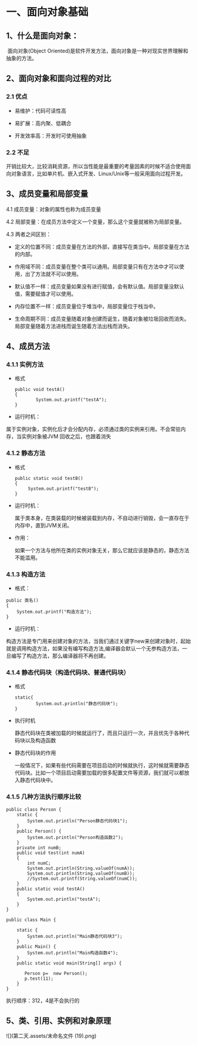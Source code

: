 # 一、面向对象基础

## 1、什么是面向对象：

​	 面向对象(Object Oriented)是软件开发方法，面向对象是一种对现实世界理解和抽象的方法。

## 2、面向对象和面向过程的对比

### 2.1 优点

- 易维护：代码可读性高
- 易扩展：高内聚、低耦合

- 开发效率高：开发时可使用抽象

### 2.2 不足

​	    开销比较大，比较消耗资源，所以当性能是最重要的考量因素的时候不适合使用面向对象语言，比如单片机、嵌入式开发、Linux/Unix等一般采用面向过程开发。

## 3、成员变量和局部变量

4.1  成员变量：对象的属性也称为成员变量

4.2 局部变量：在成员方法中定义一个变量，那么这个变量就被称为局部变量。

4.3 两者之间区别：

- 定义的位置不同：成员变量在方法的外部，直接写在类当中。局部变量在方法的内部。

- 作用域不同：成员变量在整个类可以通用。局部变量只有在方法中才可以使用，出了方法就不可以使用。
- 默认值不一样：成员变量如果没有进行赋值，会有默认值。局部变量没默认值，需要赋值才可以使用。
- 内存位置不一样：成员变量位于堆当中，局部变量位于栈当中。
- 生命周期不同：成员变量随着对象创建而诞生，随着对象被垃圾回收而消失。局部变量随着方法进栈而诞生随着方法出栈而消失。

## 4、成员方法

### 4.1.1 实例方法

- 格式

  ```
  public void testA()
  {
          System.out.printf("testA");
  }
  ```

- 运行时机：

​		属于实例对象，实例化后才会分配内存，必须通过类的实例来引用。不会常驻内存，当实例对象被JVM 回收之后，也跟着消失

### 4.1.2 静态方法 

- 格式

  ```
  public static void testB()
  {
       System.out.printf("testB");
  }
  ```

- 运行时机：

  属于类本身，在类装载的时候被装载到内存，不自动进行销毁，会一直存在于内存中，直到JVM关闭。

- 作用：

  如果一个方法与他所在类的实例对象无关，那么它就应该是静态的，静态方法不能滥用。

### 4.1.3 构造方法

-  格式：

  ```
  public 类名()
  {
      System.out.printf("构造方法");
  }
  ```

- 运行时机：

​	   构造方法是专门用来创建对象的方法，当我们通过关键字new来创建对象时，起始就是调用构造方法，如果没有编写构造方法,编译器会默认一个无参构造方法，一旦编写了构造方法，那么编译器将不再创建。

### 4.1.4 静态代码块（构造代码块、普通代码块）

- 格式

  ```
  static{
          System.out.println("静态代码块");
  }
  ```

- 执行时机

   静态代码块在类被加载的时候就运行了，而且只运行一次，并且优先于各种代码块以及构造函数

- 静态代码块的作用	

  一般情况下，如果有些代码需要在项目启动的时候就执行，这时候就需要静态代码块。比如一个项目启动需要加载的很多配置文件等资源，我们就可以都放入静态代码块中。

### 4.1.5 几种方法执行顺序比较

```
public class Person {
    static {
        System.out.println("Person静态代码块1");
    }
    public Person() {
        System.out.println("Person构造函数2");
    }
    private int numB;
    public void test(int numA)
    {
        int numC;
        System.out.println(String.valueOf(numA));
        System.out.println(String.valueOf(numB));
        //System.out.printf(String.valueOf(numC));
    }
    public static void testA()
    {
        System.out.println("testA");
    }
}
```

```
public class Main {

    static {
        System.out.println("Main静态代码块3");
    }
    public Main() {
        System.out.println("Main构造函数4");
    }
    public static void main(String[] args) {

       Person p=  new Person();
       p.test(11);
    }
}
```

执行顺序：312，4是不会执行的

## 5、类、引用、实例和对象原理



![](第二天.assets/未命名文件 (19).png)